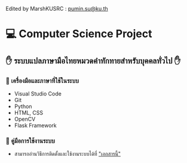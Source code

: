 Edited by MarshKUSRC : pumin.su@ku.th
# :computer: Computer Science Project
## :raised_hand: ระบบแปลภาษามือไทยหมวดคำทักทายสำหรับบุคคลทั่วไป :raised_hand:

### :wrench: เครื่องมือและภาษาที่ใช้ในระบบ
  * Visual Studio Code
  * Git
  * Python
  * HTML, CSS
  * OpenCV
  * Flask Framework
  
### :book: คู่มือการใช้งานระบบ
  * สามารถอ่านวิธีการติดตั้งและใช้งานระบบได้ที่ ["เอกสารนี้"](https://drive.google.com/file/d/1M8Dmue6ScO5ukmo39n7L-VNoHU-nOpfM/view?usp=sharing) 
